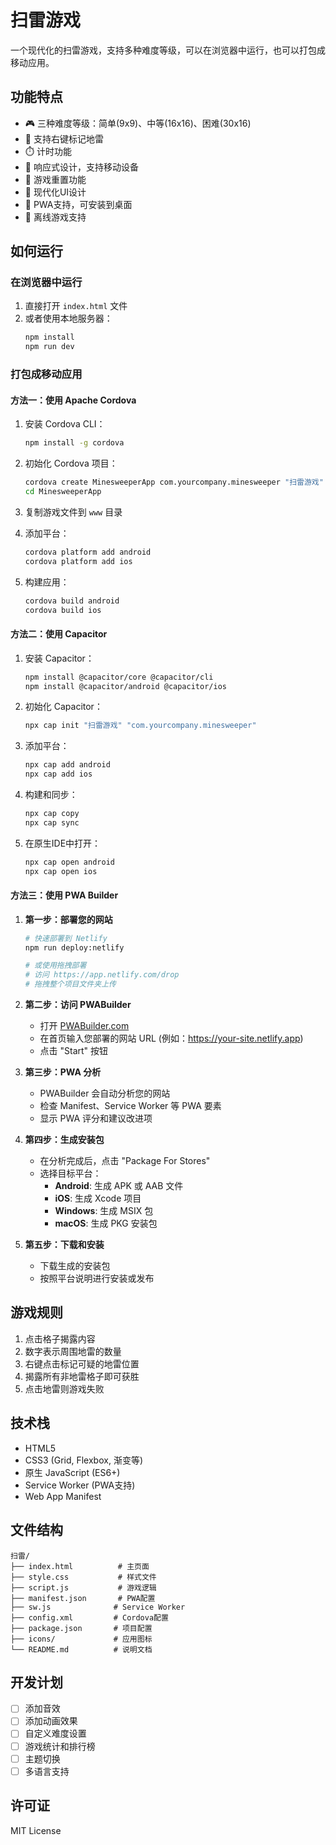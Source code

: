# 扫雷游戏

一个现代化的扫雷游戏，支持多种难度等级，可以在浏览器中运行，也可以打包成移动应用。

## 功能特点

- 🎮 三种难度等级：简单(9x9)、中等(16x16)、困难(30x16)
- 🚩 支持右键标记地雷
- ⏱️ 计时功能
- 📱 响应式设计，支持移动设备
- 🔄 游戏重置功能
- 🎯 现代化UI设计
- 📲 PWA支持，可安装到桌面
- 🔄 离线游戏支持

## 如何运行

### 在浏览器中运行
1. 直接打开 `index.html` 文件
2. 或者使用本地服务器：
   ```bash
   npm install
   npm run dev
   ```

### 打包成移动应用

#### 方法一：使用 Apache Cordova

1. 安装 Cordova CLI：
   ```bash
   npm install -g cordova
   ```

2. 初始化 Cordova 项目：
   ```bash
   cordova create MinesweeperApp com.yourcompany.minesweeper "扫雷游戏"
   cd MinesweeperApp
   ```

3. 复制游戏文件到 `www` 目录

4. 添加平台：
   ```bash
   cordova platform add android
   cordova platform add ios
   ```

5. 构建应用：
   ```bash
   cordova build android
   cordova build ios
   ```

#### 方法二：使用 Capacitor

1. 安装 Capacitor：
   ```bash
   npm install @capacitor/core @capacitor/cli
   npm install @capacitor/android @capacitor/ios
   ```

2. 初始化 Capacitor：
   ```bash
   npx cap init "扫雷游戏" "com.yourcompany.minesweeper"
   ```

3. 添加平台：
   ```bash
   npx cap add android
   npx cap add ios
   ```

4. 构建和同步：
   ```bash
   npx cap copy
   npx cap sync
   ```

5. 在原生IDE中打开：
   ```bash
   npx cap open android
   npx cap open ios
   ```

#### 方法三：使用 PWA Builder

1. **第一步：部署您的网站**
   ```bash
   # 快速部署到 Netlify
   npm run deploy:netlify
   
   # 或使用拖拽部署
   # 访问 https://app.netlify.com/drop
   # 拖拽整个项目文件夹上传
   ```

2. **第二步：访问 PWABuilder**
   - 打开 [PWABuilder.com](https://www.pwabuilder.com)
   - 在首页输入您部署的网站 URL (例如：https://your-site.netlify.app)
   - 点击 "Start" 按钮

3. **第三步：PWA 分析**
   - PWABuilder 会自动分析您的网站
   - 检查 Manifest、Service Worker 等 PWA 要素
   - 显示 PWA 评分和建议改进项

4. **第四步：生成安装包**
   - 在分析完成后，点击 "Package For Stores"
   - 选择目标平台：
     - **Android**: 生成 APK 或 AAB 文件
     - **iOS**: 生成 Xcode 项目
     - **Windows**: 生成 MSIX 包
     - **macOS**: 生成 PKG 安装包

5. **第五步：下载和安装**
   - 下载生成的安装包
   - 按照平台说明进行安装或发布

## 游戏规则

1. 点击格子揭露内容
2. 数字表示周围地雷的数量
3. 右键点击标记可疑的地雷位置
4. 揭露所有非地雷格子即可获胜
5. 点击地雷则游戏失败

## 技术栈

- HTML5
- CSS3 (Grid, Flexbox, 渐变等)
- 原生 JavaScript (ES6+)
- Service Worker (PWA支持)
- Web App Manifest

## 文件结构

```
扫雷/
├── index.html          # 主页面
├── style.css           # 样式文件
├── script.js           # 游戏逻辑
├── manifest.json       # PWA配置
├── sw.js              # Service Worker
├── config.xml         # Cordova配置
├── package.json       # 项目配置
├── icons/             # 应用图标
└── README.md          # 说明文档
```

## 开发计划

- [ ] 添加音效
- [ ] 添加动画效果
- [ ] 自定义难度设置
- [ ] 游戏统计和排行榜
- [ ] 主题切换
- [ ] 多语言支持

## 许可证

MIT License

